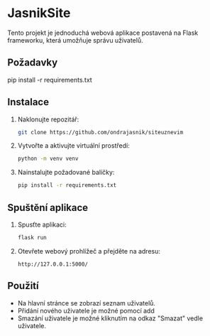 # JasnikSite

Tento projekt je jednoduchá webová aplikace postavená na Flask frameworku, která umožňuje správu uživatelů.

## Požadavky

  pip install -r requirements.txt

## Instalace

1. Naklonujte repozitář:
    ```sh
    git clone https://github.com/ondrajasnik/siteuznevim
    ```
2. Vytvořte a aktivujte virtuální prostředí:
    ```sh
    python -m venv venv
    ```
3. Nainstalujte požadované balíčky:
    ```sh
    pip install -r requirements.txt
    ```

## Spuštění aplikace

1. Spusťte aplikaci:
    ```sh
    flask run
    ```
2. Otevřete webový prohlížeč a přejděte na adresu:
    ```
    http://127.0.0.1:5000/
    ```

## Použití

- Na hlavní stránce se zobrazí seznam uživatelů.
- Přidání nového uživatele je možné pomocí add
- Smazání uživatele je možné kliknutím na odkaz "Smazat" vedle uživatele.
